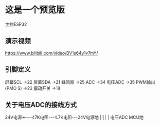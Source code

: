 # 这是一个预览版
主控ESP32

## 演示视频
https://www.bilibili.com/video/BV1s64y1v7mY/

## 引脚定义
屏幕SCL         ->22
屏幕SDA         ->21
蜂鸣器          ->25
ADC             ->34
电压ADC         ->35
PWM输出(PMO S)   ->23
震动开关        ->18

## 关于电压ADC的接线方式
24V电源＋---47K电阻---4.7K电阻---24V电源地
                    |         |
                    |         |
                电压ADC      MCU地
